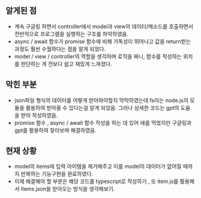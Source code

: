 ## 알게된 점

- 계속 구글링 하면서 controller에서 model과 view의 데이터/메소드를 호출하면서 전반적으로 프로그램을 실행하는 구조를 파악하였음.
- async / await 함수가 promise 함수에 비해 가독성이 뛰어나고 값을 return받는 과정도 훨씬 수월하다는 점을 알게 되었다.
- model / view / controller의 역할을 생각하며 로직을 짜니, 함수를 작성하는 위치를 판단하는 게 전보다 쉽고 재밌게 느껴졌다.

## 막힌 부분

- json파일 형식의 데이터를 어떻게 받아와야할지 막막하였는데 fs라는 node.js의 모듈을 활용하여 받아올 수 있다는걸 알게 되었음. 그러나 상세한 코드는 gpt의 도움을 받아 작성하였음.
- promise 함수 , async / await 함수 작성을 하는 데 있어 애를 먹었지만 구글링과 gpt를 활용하여 찾아보며 해결하였음.

## 현재 상황

- model의 items에 입력 아이템을 제거해주고 이를 model의 데이터가 없어질 때까지 반복하는 기능구현을 완료하였다.
- 이제 해결해야 할 부분은 해당 코드를 typescript로 작성하기 , 또 item.js를 활용해서 items.json을 받아오는 방식을 생각해보기.
